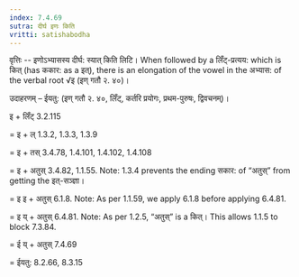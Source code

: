 ```yaml
---
index: 7.4.69
sutra: दीर्घ इणः किति
vritti: satishabodha
---
```



वृत्तिः -- इणोऽभ्यासस्य दीर्घ: स्यात् किति लिटि। When followed by a लिँट्-प्रत्यय: which is कित् (has ककार: as a इत्), there is an elongation of the vowel in the अभ्यास: of the verbal root √इ (इण् गतौ २. ४०)।
 


उदाहरणम् – ईयतु: (इण् गतौ २. ४०, लिँट्, कर्तरि प्रयोगः, प्रथम-पुरुषः, द्विवचनम्)।


इ + लिँट् 3.2.115


= इ + ल् 1.3.2, 1.3.3, 1.3.9


= इ + तस् 3.4.78, 1.4.101, 1.4.102, 1.4.108


= इ + अतुस् 3.4.82, 1.1.55. Note: 1.3.4 prevents the ending सकार: of “अतुस्” from getting the इत्-सञ्ज्ञा।


= इ इ + अतुस् 6.1.8. Note: As per 1.1.59, we apply 6.1.8 before applying 6.4.81.


= इ य् + अतुस् 6.4.81. Note: As per 1.2.5, “अतुस्” is a कित्।  This allows 1.1.5 to block 7.3.84.


= ई य् + अतुस् 7.4.69


= ईयतु: 8.2.66, 8.3.15

